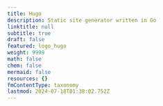```yaml
---
title: Hugo
description: Static site generator written in Go
linktitle: null
subtitle: true
draft: false
featured: logo_hugo
weight: 9999
math: false
chem: false
mermaid: false
resources: {}
fmContentType: taxonomy
lastmod: 2024-07-18T01:38:02.752Z
---
```

